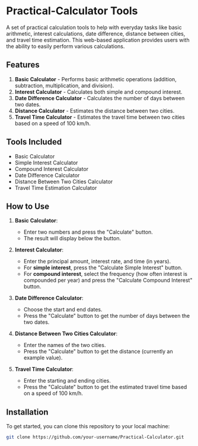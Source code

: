 # Practical-Calculator Tools

A set of practical calculation tools to help with everyday tasks like basic arithmetic, interest calculations, date difference, distance between cities, and travel time estimation. This web-based application provides users with the ability to easily perform various calculations.

## Features

1. **Basic Calculator** - Performs basic arithmetic operations (addition, subtraction, multiplication, and division).
2. **Interest Calculator** - Calculates both simple and compound interest.
3. **Date Difference Calculator** - Calculates the number of days between two dates.
4. **Distance Calculator** - Estimates the distance between two cities.
5. **Travel Time Calculator** - Estimates the travel time between two cities based on a speed of 100 km/h.

## Tools Included

- Basic Calculator
- Simple Interest Calculator
- Compound Interest Calculator
- Date Difference Calculator
- Distance Between Two Cities Calculator
- Travel Time Estimation Calculator

## How to Use

1. **Basic Calculator**:
   - Enter two numbers and press the "Calculate" button.
   - The result will display below the button.

2. **Interest Calculator**:
   - Enter the principal amount, interest rate, and time (in years).
   - For **simple interest**, press the "Calculate Simple Interest" button.
   - For **compound interest**, select the frequency (how often interest is compounded per year) and press the "Calculate Compound Interest" button.

3. **Date Difference Calculator**:
   - Choose the start and end dates.
   - Press the "Calculate" button to get the number of days between the two dates.

4. **Distance Between Two Cities Calculator**:
   - Enter the names of the two cities.
   - Press the "Calculate" button to get the distance (currently an example value).

5. **Travel Time Calculator**:
   - Enter the starting and ending cities.
   - Press the "Calculate" button to get the estimated travel time based on a speed of 100 km/h.

## Installation

To get started, you can clone this repository to your local machine:

```bash
git clone https://github.com/your-username/Practical-Calculator.git
